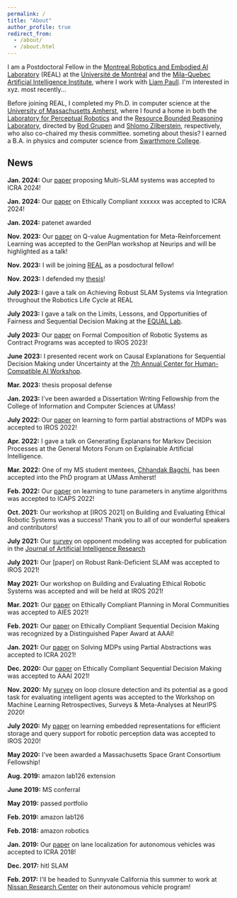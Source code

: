 ```yaml
---
permalink: /
title: "About"
author_profile: true
redirect_from:
  - /about/
  - /about.html
---
```



I am a Postdoctoral Fellow in the [Montreal Robotics and Embodied AI Laboratory](https://montrealrobotics.ca/) (REAL) at the [Université de Montréal](https://www.umontreal.ca/) and the [Mila-Quebec Artificial Intelligence Institute](https://mila.quebec/en/), where I work with [Liam Paull](https://liampaull.ca/). I'm interested in xyz. most recently...

Before joining REAL, I completed my Ph.D. in computer science at the [University of Massachusetts Amherst](https://www.umass.edu/), where I found a home in both the [Laboratory for Perceptual Robotics](https://www-robotics.cs.umass.edu/) and the [Resource Bounded Reasoning Laboratory](https://groups.cs.umass.edu/shlomo/research/), directed by [Rod Grupen](https://www-robotics.cs.umass.edu/~grupen/) and [Shlomo Zilberstein](https://groups.cs.umass.edu/shlomo/), respectively, who also co-chaired my thesis committee. someting about thesis? I earned a B.A. in physics and computer science from [Swarthmore College](https://www.swarthmore.edu/).

## News

**Jan. 2024:** Our [paper]() proposing Multi-SLAM systems was accepted to ICRA 2024!

**Jan. 2024:** Our [paper]() on Ethically Compliant xxxxxx was accepted to ICRA 2024!

**Jan. 2024:** patenet awarded

**Nov. 2023:** Our [paper]() on Q-value Augmentation for Meta-Reinforcement Learning was accepted to the GenPlan workshop at Neurips and will be highlighted as a talk!

**Nov. 2023:** I will be joining [REAL](https://montrealrobotics.ca/) as a posdoctural fellow!

**Nov. 2023:** I defended my [thesis]()!

**July 2023:** I gave a talk on Achieving Robust SLAM Systems via Integration throughout the Robotics Life Cycle at REAL

**July 2023:** I gave a talk on the Limits, Lessons, and Opportunities of Fairness and Sequential Decision Making at the [EQUAL Lab]().

**July 2023:** Our [paper]() on Formal Composition of Robotic Systems as Contract Programs was accepted to IROS 2023!

**June 2023:** I presented recent work on Causal Explanations for Sequential Decision Making under Uncertainty at the [7th Annual Center for Human-Compatible AI Workshop]().

**Mar. 2023:** thesis proposal defense

**Jan. 2023:** I've been awarded a Dissertation Writing Fellowship from the College of Information and Computer Sciences at UMass! 

**July 2022:** Our [paper]() on learning to form partial abstractions of MDPs was accepted to IROS 2022!

**Apr. 2022:** I gave a talk on Generating Explanans for Markov Decision Processes at the General Motors Forum on Explainable Artificial Intelligence.

**Mar. 2022:** One of my MS student mentees, [Chhandak Bagchi](https://people.umass.edu/cbagchi/), has been accepted into the PhD program at UMass Amherst! 

**Feb. 2022:** Our [paper]() on learning to tune parameters in anytime algorithms was accepted to ICAPS 2022!

**Oct. 2021:** Our workshop at [IROS 2021] on Building and Evaluating Ethical Robotic Systems was a success! Thank you to all of our wonderful speakers and contributors!

**July 2021:** Our [survey]() on opponent modeling was accepted for publication in the [Journal of Artificial Intelligence Research]()  

**July 2021:** Our [paper] on Robust Rank-Deficient SLAM was accepted to IROS 2021!

**May 2021:** Our workshop on Building and Evaluating Ethical Robotic Systems was accepted and will be held at IROS 2021!

**Mar. 2021:** Our [paper]() on Ethically Compliant Planning in Moral Communities was accepted to AIES 2021!

**Feb. 2021:** Our [paper]() on Ethically Compliant Sequential Decision Making was recognized by a Distinguished Paper Award at AAAI!

**Jan. 2021:** Our [paper]() on Solving MDPs using Partial Abstractions was accepted to ICRA 2021!

**Dec. 2020:** Our [paper]() on Ethically Compliant Sequential Decision Making was accepted to AAAI 2021!

**Nov. 2020:** My [survey]() on loop closure detection and its potential as a good task for evaluating intelligent agents was accepted to the Workshop on Machine Learning Retrospectives, Surveys & Meta-Analyses at NeurIPS 2020!

**July 2020:** My [paper]() on learning embedded representations for efficient storage and query support for robotic perception data was accepted to IROS 2020!

**May 2020:** I've been awarded a Massachusetts Space Grant Consortium Fellowship!

**Aug. 2019:** amazon lab126 extension

**June 2019:** MS conferral

**May 2019:** passed portfolio

**Feb. 2019:** amazon lab126

**Feb. 2018:** amazon robotics 

**Jan. 2019:** Our [paper]() on lane localization for autonomous vehicles was accepted to ICRA 2018!

**Dec. 2017:** hitl SLAM

**Feb. 2017:** I'll be headed to Sunnyvale California this summer to work at [Nissan Research Center]() on their autonomous vehicle program!


<!--expmdp aamas / ws-->

<!--ECAS at ECAI ext abs-->

<!--ECAS at IJCAI ws-->

<!--2 older patents-->

<!--hitl SLAM ICAPS ws-->

<!--minutebots tdp 2018-->
<!--minutebots tdp 2017-->

<!--ltvm-->
<!--ltvm ijcai-->


